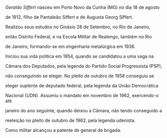 

*Geraldo Siffert* nasceu em Porto Novo da Cunha (MG) no dia 18 de agosto

de 1912, filho de Pantaleão Siffert e de Augusta Georg Siffert.



Realizou seus estudos no Ginásio 28 de Setembro, no Rio de Janeiro,

então Distrito Federal, e na Escola Militar de Realengo, também no Rio

de Janeiro, formando-se em engenharia metalúrgica em 1936.



Iniciou sua vida política em 1954, quando se candidatou a uma vaga na

Câmara dos Deputados, pela legenda do Partido Social Progressista (PSP),

não conseguindo se eleger. No pleito de outubro de 1958 conseguiu se

eleger suplente de deputado federal, pela legenda da União Democrática

Nacional (UDN). Assumiu o mandato em novembro de 1962, exercendo-o até

janeiro do ano seguinte, quando deixou a Câmara, não tendo conseguido a

reeleição no pleito de outubro de 1962, pela legenda udenista.



Como militar alcançou a patente de general de brigada.



